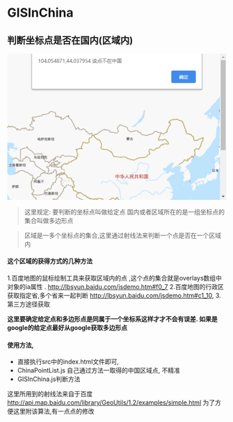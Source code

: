# GISInChina
## 判断坐标点是否在国内(区域内)

![image](src/gis.jpg)



>这里规定:
要判断的坐标点叫做给定点
国内或者区域所在的是一组坐标点的集合叫做多边形点


>区域是一多个坐标点的集合,这里通过射线法来判断一个点是否在一个区域内

#### 这个区域的获得方式的几种方法
1.百度地图的鼠标绘制工具来获取区域内的点 ,这个点的集合就是overlays数组中对象的ia属性 . http://lbsyun.baidu.com/jsdemo.htm#f0_7
2.百度地图的行政区获取指定省,多个省来一起判断  http://lbsyun.baidu.com/jsdemo.htm#c1_10,
3.第三方途径获取

**这里要确定给定点和多边形点是同属于一个坐标系这样才才不会有误差. 如果是google的给定点最好从google获取多边形点**


#### 使用方法,
* 直接执行src中的index.html文件即可,
* ChinaPointList.js 自己通过方法一取得的中国区域点, 不精准
* GISInChina.js判断方法











这里所用到的射线法来自于百度
http://api.map.baidu.com/library/GeoUtils/1.2/examples/simple.html
为了方便这里附该算法,有一点点的修改
